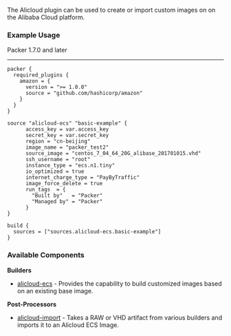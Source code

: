 The Alicloud plugin can be used to create or import custom images on on the Alibaba Cloud platform.

### Example Usage
Packer 1.7.0 and later

---

```
packer {
  required_plugins {
    amazon = {
      version = ">= 1.0.0"
      source = "github.com/hashicorp/amazon"
    }
  }
}

source "alicloud-ecs" "basic-example" {
      access_key = var.access_key
      secret_key = var.secret_key
      region = "cn-beijing"
      image_name = "packer_test2"
      source_image = "centos_7_04_64_20G_alibase_201701015.vhd"
      ssh_username = "root"
      instance_type = "ecs.n1.tiny"
      io_optimized = true
      internet_charge_type = "PayByTraffic"
      image_force_delete = true
      run_tags  = {
        "Built by"   = "Packer"
        "Managed by" = "Packer"
      }
}

build {
  sources = ["sources.alicloud-ecs.basic-example"]
}
```

### Available Components

**Builders**
- [alicloud-ecs](/packer/integrations/hashicorp/alicloud-ecs) - Provides the capability to build customized images based on an existing base image.

**Post-Processors**
- [alicloud-import](/packer/integrations/hashicorp/alicloud-import) - Takes a RAW or VHD artifact from various builders and imports it to an Alicloud ECS Image.
